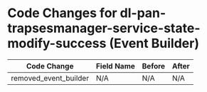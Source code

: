 # Code Changes for dl-pan-trapsesmanager-service-state-modify-success (Event Builder)

| Code Change | Field Name | Before | After |
|-------------|------------|--------|-------|
| removed_event_builder | N/A | N/A | N/A |